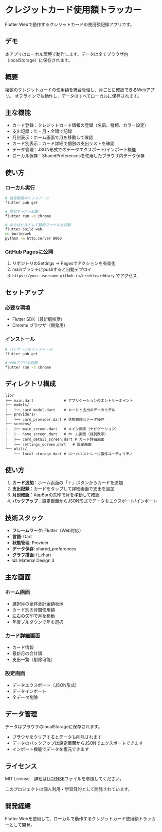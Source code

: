 # クレジットカード使用額トラッカー

Flutter Webで動作するクレジットカードの使用額記録アプリです。

## デモ

本アプリはローカル環境で動作します。データは全てブラウザ内（localStorage）に保存されます。

## 概要

複数のクレジットカードの使用額を統合管理し、月ごとに確認できるWebアプリ。
オフラインでも動作し、データはすべてローカルに保存されます。

## 主な機能

- カード登録：クレジットカード情報の登録（名前、種類、カラー設定）
- 支出記録：年・月・金額で記録
- 月別表示：ホーム画面で月を移動して確認
- カード別表示：カード詳細で個別の支出リストを確認
- データ管理：JSON形式でのデータエクスポート/インポート機能
- ローカル保存：SharedPreferencesを使用したブラウザ内データ保存

## 使い方

### ローカル実行

```bash
# 依存関係のインストール
flutter pub get

# 開発サーバー起動
flutter run -d chrome

# またはビルドして静的ファイルを起動
flutter build web
cd build/web
python -m http.server 8000
```

### GitHub Pagesに公開

1. リポジトリのSettings → Pagesでアクションを有効化
2. mainブランチにpushすると自動デプロイ
3. `https://your-username.github.io/creditcarddiary` でアクセス

## セットアップ

### 必要な環境

- Flutter SDK（最新版推奨）
- Chrome ブラウザ（開発用）

### インストール

```bash
# パッケージのインストール
flutter pub get

# Webアプリを起動
flutter run -d chrome
```

## ディレクトリ構成

```
lib/
├── main.dart              # アプリケーションのエントリーポイント
├── models/
│   └── card_model.dart    # カードと支出のデータモデル
├── providers/
│   └── card_provider.dart # 状態管理とデータ操作
├── screens/
│   ├── main_screen.dart   # メイン画面（ナビゲーション）
│   ├── home_screen.dart   # ホーム画面（月別表示）
│   ├── card_detail_screen.dart # カード詳細画面
│   └── settings_screen.dart   # 設定画面
└── utils/
    └── local_storage.dart # ローカルストレージ操作ユーティリティ
```

## 使い方

1. **カード追加**：ホーム画面の「＋」ボタンからカードを追加
2. **支出記録**：カードをタップして詳細画面で支出を追加
3. **月別確認**：AppBarの矢印で月を移動して確認
4. **バックアップ**：設定画面からJSON形式でデータをエクスポート/インポート

## 技術スタック

- **フレームワーク**: Flutter（Web対応）
- **言語**: Dart
- **状態管理**: Provider
- **データ保存**: shared_preferences
- **グラフ描画**: fl_chart
- **UI**: Material Design 3

## 主な画面

### ホーム画面
- 選択月の全体合計金額表示
- カード別の月間使用額
- 左右の矢印で月を移動
- 年度プルダウンで年を選択

### カード詳細画面
- カード情報
- 最新月の合計額
- 支出一覧（削除可能）

### 設定画面
- データエクスポート（JSON形式）
- データインポート
- 全データ削除

## データ管理

データはブラウザのlocalStorageに保存されます。
- ブラウザをクリアするとデータも削除されます
- データのバックアップは設定画面からJSONでエクスポートできます
- インポート機能でデータを復元できます

## ライセンス

MIT License - 詳細は[LICENSE](LICENSE)ファイルを参照してください。

このプロジェクトは個人利用・学習目的として開発されています。

## 開発経緯

Flutter Webを使用して、ローカルで動作するクレジットカード使用額トラッカーとして開発。
